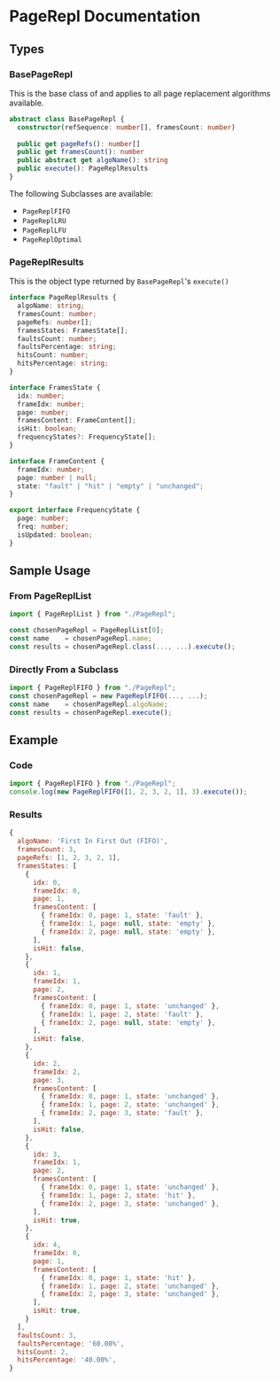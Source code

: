 # PageRepl Documentation

## Types

### BasePageRepl

This is the base class of and applies to all page replacement algorithms available.

```ts
abstract class BasePageRepl {
  constructor(refSequence: number[], framesCount: number)
  
  public get pageRefs(): number[]
  public get framesCount(): number
  public abstract get algoName(): string
  public execute(): PageReplResults
}
```

The following Subclasses are available:

- `PageReplFIFO`
- `PageReplLRU`
- `PageReplLFU`
- `PageReplOptimal`

### PageReplResults

This is the object type returned by `BasePageRepl`'s `execute()`

```ts
interface PageReplResults {
  algoName: string;
  framesCount: number;
  pageRefs: number[];
  framesStates: FramesState[];
  faultsCount: number;
  faultsPercentage: string;
  hitsCount: number;
  hitsPercentage: string;
}

interface FramesState {
  idx: number;
  frameIdx: number;
  page: number;
  framesContent: FrameContent[];
  isHit: boolean;
  frequencyStates?: FrequencyState[];
}

interface FrameContent {
  frameIdx: number;
  page: number | null;
  state: "fault" | "hit" | "empty" | "unchanged";
}

export interface FrequencyState {
  page: number;
  freq: number;
  isUpdated: boolean;
}

```

## Sample Usage

### From PageReplList

```ts
import { PageReplList } from "./PageRepl";

const chosenPageRepl = PageReplList[0];
const name    = chosenPageRepl.name;
const results = chosenPageRepl.class(..., ...).execute();
```

### Directly From a Subclass

```ts
import { PageReplFIFO } from "./PageRepl";
const chosenPageRepl = new PageReplFIFO(..., ...);
const name    = chosenPageRepl.algoName;
const results = chosenPageRepl.execute();
```

## Example

### Code

```ts
import { PageReplFIFO } from "./PageRepl";
console.log(new PageReplFIFO([1, 2, 3, 2, 1], 3).execute());
```

### Results

```js
{
  algoName: 'First In First Out (FIFO)',
  framesCount: 3,
  pageRefs: [1, 2, 3, 2, 1],
  framesStates: [
    {
      idx: 0,
      frameIdx: 0,
      page: 1,
      framesContent: [
        { frameIdx: 0, page: 1, state: 'fault' },
        { frameIdx: 1, page: null, state: 'empty' },
        { frameIdx: 2, page: null, state: 'empty' },
      ],
      isHit: false,
    },
    {
      idx: 1,
      frameIdx: 1,
      page: 2,
      framesContent: [
        { frameIdx: 0, page: 1, state: 'unchanged' },
        { frameIdx: 1, page: 2, state: 'fault' },
        { frameIdx: 2, page: null, state: 'empty' },
      ],
      isHit: false,
    },
    {
      idx: 2,
      frameIdx: 2,
      page: 3,
      framesContent: [
        { frameIdx: 0, page: 1, state: 'unchanged' },
        { frameIdx: 1, page: 2, state: 'unchanged' },
        { frameIdx: 2, page: 3, state: 'fault' },
      ],
      isHit: false,
    },
    {
      idx: 3,
      frameIdx: 1,
      page: 2,
      framesContent: [
        { frameIdx: 0, page: 1, state: 'unchanged' },
        { frameIdx: 1, page: 2, state: 'hit' },
        { frameIdx: 2, page: 3, state: 'unchanged' },
      ],
      isHit: true,
    },
    {
      idx: 4,
      frameIdx: 0,
      page: 1,
      framesContent: [
        { frameIdx: 0, page: 1, state: 'hit' },
        { frameIdx: 1, page: 2, state: 'unchanged' },
        { frameIdx: 2, page: 3, state: 'unchanged' },
      ],
      isHit: true,
    }
  ],
  faultsCount: 3,
  faultsPercentage: '60.00%',
  hitsCount: 2,
  hitsPercentage: '40.00%',
}
```
